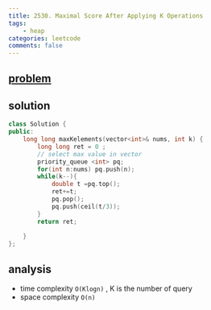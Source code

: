 ```yaml
---
title: 2530. Maximal Score After Applying K Operations
tags:
    - heap
categories: leetcode
comments: false
---
```



## [problem](https://leetcode.com/problems/maximal-score-after-applying-k-operations/)

## solution

```c++
class Solution {
public:
    long long maxKelements(vector<int>& nums, int k) {
        long long ret = 0 ;
        // select max value in vector
        priority_queue <int> pq;
        for(int n:nums) pq.push(n);
        while(k--){            
            double t =pq.top();
            ret+=t;
            pq.pop();
            pq.push(ceil(t/3));
        }
        return ret;
        
    }
};
```

## analysis
- time complexity `O(Klogn)` ,  K is the number of query
- space complexity `O(n)`
